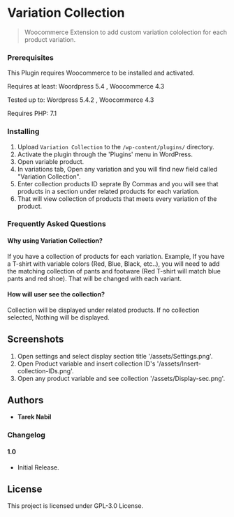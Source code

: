 # Variation Collection 

> Woocommerce Extension to add custom variation cololection for each product variation.


### Prerequisites

This Plugin requires Woocommerce to be installed and activated.

Requires at least: Woordpress 5.4 , Woocommerce 4.3

Tested up to: Wordpress 5.4.2 , Woocommerce 4.3

Requires PHP: 7.1

### Installing

 
1. Upload `Variation Collection` to the `/wp-content/plugins/` directory.
2. Activate the plugin through the 'Plugins' menu in WordPress.
3. Open variable product.
4. In variations tab, Open any variation and you will find new field called "Variation Collection".
5. Enter collection products ID seprate By Commas and you will see that products in a section under related products for each variation.
6. That will view collection of products that meets every variation of the product.

### Frequently Asked Questions 
 
#### Why using Variation Collection? 
 
If you have a collection of products for each variation. Example, If you have a T-shirt with variable colors (Red, Blue, Black, etc..), you will need to add the matching collection of pants and footware (Red T-shirt will match blue pants and red shoe). That will be changed with each variant.
 
#### How will user see the collection? 
 
Collection will be displayed under related products. If no collection selected, Nothing will be displayed.


## Screenshots 
 
1. Open settings and select display section title '/assets/Settings.png'.
2. Open Product variable and insert collection ID's '/assets/Insert-collection-IDs.png'.
3. Open any product variable and see collection '/assets/Display-sec.png'.

## Authors

* **Tarek Nabil** 

 
### Changelog 
 
#### 1.0 
- Initial Release.


## License

This project is licensed under GPL-3.0 License.

